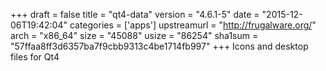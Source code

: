 +++
draft = false
title = "qt4-data"
version = "4.6.1-5"
date = "2015-12-06T19:42:04"
categories = ['apps']
upstreamurl = "http://frugalware.org/"
arch = "x86_64"
size = "45088"
usize = "86254"
sha1sum = "57ffaa8ff3d6357ba7f9cbb9313c4be1714fb997"
+++
Icons and desktop files for Qt4